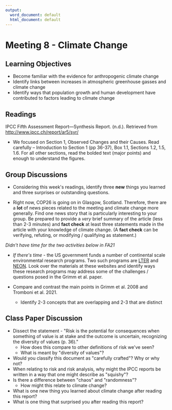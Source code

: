 ```yaml
---
output:
  word_document: default
  html_document: default
---
```


# Meeting 8 - Climate Change

## Learning Objectives

* Become familiar with the evidence for anthropogenic climate change
* Identify links between increases in atmospheric greenhouse gasses and climate change
* Identify ways that population growth and human development have contributed to factors leading to climate change

## Readings

IPCC Fifth Assessment Report—Synthesis Report. (n.d.). Retrieved from http://www.ipcc.ch/report/ar5/syr/

* We focused on Section 1, Observed Changes and their Causes. Read carefully – Introduction to Section 1 (pp 36-37), Box 1.1, Sections 1.2, 1.5, 1.6. For all other sections, read the bolded text (major points) and enough to understand the figures.

## Group Discussions

* Considering this week's readings, identify three **new** things you learned and three surprises or outstanding questions.

* Right now, COP26 is going on in Glasgow, Scotland. Therefore, there are a **lot** of news pieces related to the meeting and climate change more generally. Find one news story that is particularly interesting to your group. Be prepared to provide a *very* brief summary of the article (less than 2-3 minutes) and **fact check** at least three statements made in the article with your knowledge of climate change. (A **fact check** can be verifying, refuting, or modifying / qualifying as statement.)

*Didn't have time for the two activities below in FA21*

* *If there's time* - the US government funds a number of continental scale environmental research programs. Two such programs are [LTER](https://lternet.edu/) and [NEON](https://www.neonscience.org/). Look over the materials at these websites and identify ways these research programs may address some of the challenges / questions posed in the Grimm et al. paper.

* Compare and contrast the main points in Grimm et al. 2008 and Tromboni et al. 2021.
    - Identify 2-3 concepts that are overlapping and 2-3 that are distinct
    

## Class Paper Discussion

* Dissect the statement - "Risk is the potential for consequences when something of value is at stake and the outcome is uncertain, recognizing the diversity of values (p. 36)."
    * How does this compare to other definitions of risk we've seen?
    * What is meant by "diversity of values"?
* Would you classify this document as "carefully crafted"? Why or why not?
* When relating to risk and risk analysis, why might the IPCC reports be written in a way that one might describe as "squishy"?
* Is there a difference between "chaos" and "randomness"?
    * How might this relate to climate change?
* What is one new thing you learned about climate change after reading this report?
* What is one thing that surprised you after reading this report?